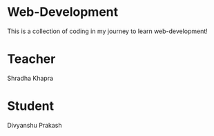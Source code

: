 # Web-Development

This is a collection of coding in my journey to learn web-development!

# Teacher

Shradha Khapra

# Student

Divyanshu Prakash
